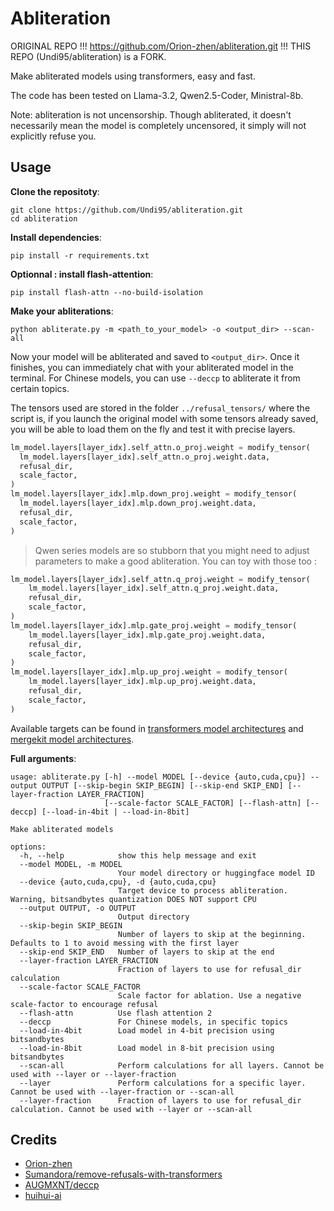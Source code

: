 # Abliteration

ORIGINAL REPO !!! https://github.com/Orion-zhen/abliteration.git !!!
THIS REPO (Undi95/abliteration) is a FORK.

Make abliterated models using transformers, easy and fast.

The code has been tested on Llama-3.2, Qwen2.5-Coder, Ministral-8b.

Note: abliteration is not uncensorship. Though abliterated, it doesn't necessarily mean the model is completely uncensored, it simply will not explicitly refuse you.

## Usage

**Clone the repositoty**:

```shell
git clone https://github.com/Undi95/abliteration.git
cd abliteration
```

**Install dependencies**:

```shell
pip install -r requirements.txt
```
**Optionnal : install flash-attention**:

```shell
pip install flash-attn --no-build-isolation
```

**Make your abliterations**:

```shell
python abliterate.py -m <path_to_your_model> -o <output_dir> --scan-all
```

Now your model will be abliterated and saved to `<output_dir>`. Once it finishes, you can immediately chat with your abliterated model in the terminal. For Chinese models, you can use `--deccp` to abliterate it from certain topics.

The tensors used are stored in the folder `../refusal_tensors/` where the script is, if you launch the original model with some tensors already saved, you will be able to load them on the fly and test it with precise layers.

```python
lm_model.layers[layer_idx].self_attn.o_proj.weight = modify_tensor(
  lm_model.layers[layer_idx].self_attn.o_proj.weight.data,
  refusal_dir,
  scale_factor,
)
lm_model.layers[layer_idx].mlp.down_proj.weight = modify_tensor(
  lm_model.layers[layer_idx].mlp.down_proj.weight.data,
  refusal_dir,
  scale_factor,
)
```

> Qwen series models are so stubborn that you might need to adjust parameters to make a good abliteration.
> You can toy with those too :

```python
lm_model.layers[layer_idx].self_attn.q_proj.weight = modify_tensor(
    lm_model.layers[layer_idx].self_attn.q_proj.weight.data,
    refusal_dir,
    scale_factor,
)
lm_model.layers[layer_idx].mlp.gate_proj.weight = modify_tensor(
    lm_model.layers[layer_idx].mlp.gate_proj.weight.data,
    refusal_dir,
    scale_factor,
)
lm_model.layers[layer_idx].mlp.up_proj.weight = modify_tensor(
    lm_model.layers[layer_idx].mlp.up_proj.weight.data,
    refusal_dir,
    scale_factor,
)
```

Available targets can be found in [transformers model architectures](https://github.com/huggingface/transformers/tree/main/src/transformers/models) and [mergekit model architectures](https://github.com/arcee-ai/mergekit/tree/main/mergekit/_data/architectures).

**Full arguments**:

```shell
usage: abliterate.py [-h] --model MODEL [--device {auto,cuda,cpu}] --output OUTPUT [--skip-begin SKIP_BEGIN] [--skip-end SKIP_END] [--layer-fraction LAYER_FRACTION]
                     [--scale-factor SCALE_FACTOR] [--flash-attn] [--deccp] [--load-in-4bit | --load-in-8bit]

Make abliterated models

options:
  -h, --help            show this help message and exit
  --model MODEL, -m MODEL
                        Your model directory or huggingface model ID
  --device {auto,cuda,cpu}, -d {auto,cuda,cpu}
                        Target device to process abliteration. Warning, bitsandbytes quantization DOES NOT support CPU
  --output OUTPUT, -o OUTPUT
                        Output directory
  --skip-begin SKIP_BEGIN
                        Number of layers to skip at the beginning. Defaults to 1 to avoid messing with the first layer
  --skip-end SKIP_END   Number of layers to skip at the end
  --layer-fraction LAYER_FRACTION
                        Fraction of layers to use for refusal_dir calculation
  --scale-factor SCALE_FACTOR
                        Scale factor for ablation. Use a negative scale-factor to encourage refusal
  --flash-attn          Use flash attention 2
  --deccp               For Chinese models, in specific topics
  --load-in-4bit        Load model in 4-bit precision using bitsandbytes
  --load-in-8bit        Load model in 8-bit precision using bitsandbytes
  --scan-all            Perform calculations for all layers. Cannot be used with --layer or --layer-fraction
  --layer               Perform calculations for a specific layer. Cannot be used with --layer-fraction or --scan-all
  --layer-fraction      Fraction of layers to use for refusal_dir calculation. Cannot be used with --layer or --scan-all
```

## Credits

- [Orion-zhen](https://github.com/Orion-zhen)
- [Sumandora/remove-refusals-with-transformers](https://github.com/Sumandora/remove-refusals-with-transformers)
- [AUGMXNT/deccp](https://github.com/AUGMXNT/deccp)
- [huihui-ai](https://huggingface.co/huihui-ai)
